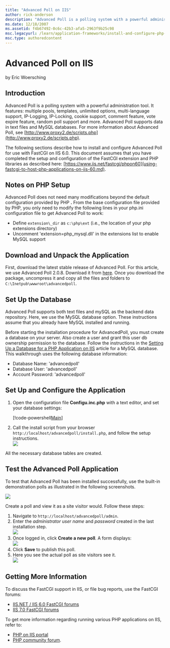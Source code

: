 ```yaml
---
title: "Advanced Poll on IIS"
author: rick-anderson
description: "Advanced Poll is a polling system with a powerful administration tool. It features: multiple pools, templates, unlimited options, multi-language support, IP-..."
ms.date: 12/18/2007
ms.assetid: f4b67492-0c6c-42b3-afa5-2963f9b25c98
msc.legacyurl: /learn/application-frameworks/install-and-configure-php-applications-on-iis/advanced-poll-on-iis
msc.type: authoredcontent
---
```

# Advanced Poll on IIS

by Eric Woersching

## Introduction

Advanced Poll is a polling system with a powerful administration tool. It features: multiple pools, templates, unlimited options, multi-language support, IP-Logging, IP-Locking, cookie support, comment feature, vote expire feature, random poll support and more. Advanced Poll supports data in text files and MySQL databases. For more information about Advanced Poll, see [http://www.proxy2.de/scripts.php](http://www.proxy2.de/scripts.php).

The following sections describe how to install and configure Advanced Poll for use with FastCGI on IIS 6.0. This document assumes that you have completed the setup and configuration of the FastCGI extension and PHP libraries as described here: [https://www.iis.net/fastcgi/phpon60](using-fastcgi-to-host-php-applications-on-iis-60.md).

## Notes on PHP Setup

Advanced Poll does not need many modifications beyond the default configuration provided by PHP **.** From the base configuration file provided by PHP, you only need to modify the following lines in your php.ini configuration file to get Advanced Poll to work:

- Define `extension\_dir` as `c:\php\ext` (i.e., the location of your php extensions directory)
- Uncomment 'extension=php\_mysql.dll' in the extensions list to enable MySQL support

## Download and Unpack the Application

First, download the latest stable release of Advanced Poll. For this article, we use Advanced Poll 2.0.8. Download it from [here](http://www.proxy2.de/scripts.php). Once you download the package, uncompress it and copy all the files and folders to `C:\Inetpub\wwwroot\advancedpoll`.

## Set Up the Database

Advanced Poll supports both text files and mySQL as the backend data repository. Here, we use the MySQL database option. These instructions assume that you already have MySQL installed and running.

Before starting the installation procedure for AdvancedPoll, you must create a database on your server. Also create a user and grant this user db ownership permission to the database. Follow the instructions in the [Setting Up a Database for a PHP Application on IIS](../install-and-configure-php-on-iis/setting-up-a-database-for-a-php-application-on-iis.md) article for a MySQL database. This walkthrough uses the following database information:

- Database Name: 'advancedpoll'
- Database User: 'advancedpoll'
- Account Password: 'advancedpoll'

## Set Up and Configure the Application

1. Open the configuration file **Configu.inc.php** with a text editor, and set your database settings:  

    [!code-powershell[Main](advanced-poll-on-iis/samples/sample1.ps1)]
2. Call the install script from your browser `http://localhost/advancedpoll/install.php`, and follow the setup instructions.  
    [![](advanced-poll-on-iis/_static/image2.png)](advanced-poll-on-iis/_static/image1.png)

All the necessary database tables are created.

## Test the Advanced Poll Application

To test that Advanced Poll has been installed successfully, use the built-in demonstration polls as illustrated in the following screenshots.

[![](advanced-poll-on-iis/_static/image4.png)](advanced-poll-on-iis/_static/image3.png)

Create a poll and view it as a site visitor would. Follow these steps:

1. Navigate to `http://localhost/advancedpoll/admin`.
2. Enter the *administrator user name* and *password* created in the last installation step.  
    [![](advanced-poll-on-iis/_static/image6.png)](advanced-poll-on-iis/_static/image5.png)
3. Once logged in, click **Create a new poll**. A form displays:  
    [![](advanced-poll-on-iis/_static/image8.png)](advanced-poll-on-iis/_static/image7.png)
4. Click **Save** to publish this poll.
5. Here you see the actual poll as site visitors see it.  
    [![](advanced-poll-on-iis/_static/image10.png)](advanced-poll-on-iis/_static/image9.png)

## Getting More Information

To discuss the FastCGI support in IIS, or file bug reports, use the FastCGI forums:

- [IIS.NET / IIS 6.0 FastCGI forums](https://forums.iis.net/1103.aspx)
- [IIS 7.0 FastCGI forums](https://forums.iis.net/1104.aspx)

To get more information regarding running various PHP applications on IIS, refer to:

- [PHP on IIS portal](https://php.iis.net/)
- [PHP community forum](https://forums.iis.net/1102.aspx).

